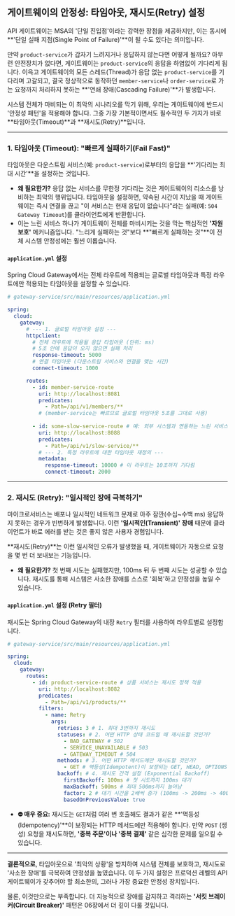 ## 게이트웨이의 안정성: 타임아웃, 재시도(Retry) 설정

API 게이트웨이는 MSA의 '단일 진입점'이라는 강력한 장점을 제공하지만, 이는 동시에 \*\*'단일 실패 지점(Single Point of Failure)'\*\*이 될 수도 있다는 의미입니다.

만약 `product-service`가 갑자기 느려지거나 응답하지 않는다면 어떻게 될까요? 아무런 안전장치가 없다면, 게이트웨이는 `product-service`의 응답을 하염없이 기다리게 됩니다. 이윽고 게이트웨이의 모든 스레드(Thread)가 응답 없는 `product-service`를 기다리며 고갈되고, 결국 정상적으로 동작하던 `member-service`나 `order-service`로 가는 요청까지 처리하지 못하는 \*\*'연쇄 장애(Cascading Failure)'\*\*가 발생합니다.

시스템 전체가 마비되는 이 최악의 시나리오를 막기 위해, 우리는 게이트웨이에 반드시 '안정성 패턴'을 적용해야 합니다. 그중 가장 기본적이면서도 필수적인 두 가지가 바로 \*\*타임아웃(Timeout)\*\*과 \*\*재시도(Retry)\*\*입니다.

-----

### 1\. 타임아웃 (Timeout): "빠르게 실패하기(Fail Fast)"

타임아웃은 다운스트림 서비스(예: `product-service`)로부터의 응답을 \*\*'기다리는 최대 시간'\*\*을 설정하는 것입니다.

  * **왜 필요한가?** 응답 없는 서비스를 무한정 기다리는 것은 게이트웨이의 리소스를 낭비하는 최악의 행위입니다. 타임아웃을 설정하면, 약속된 시간이 지났을 때 게이트웨이는 즉시 연결을 끊고 "이 서비스는 현재 응답이 없습니다"라는 실패(예: `504 Gateway Timeout`)를 클라이언트에게 반환합니다.
  * 이는 느린 서비스 하나가 게이트웨이 전체를 마비시키는 것을 막는 핵심적인 **'자원 보호'** 메커니즘입니다. "느리게 실패하는 것"보다 \*\*"빠르게 실패하는 것"\*\*이 전체 시스템 안정성에는 훨씬 이롭습니다.

#### `application.yml` 설정

Spring Cloud Gateway에서는 전체 라우트에 적용되는 글로벌 타임아웃과 특정 라우트에만 적용되는 타임아웃을 설정할 수 있습니다.

```yaml
# gateway-service/src/main/resources/application.yml

spring:
  cloud:
    gateway:
      # --- 1. 글로벌 타임아웃 설정 ---
      httpclient:
        # 전체 라우트에 적용될 응답 타임아웃 (단위: ms)
        # 5초 안에 응답이 오지 않으면 실패 처리
        response-timeout: 5000 
        # 연결 타임아웃 (다운스트림 서비스와 연결을 맺는 시간)
        connect-timeout: 1000

      routes:
        - id: member-service-route
          uri: http://localhost:8081
          predicates:
            - Path=/api/v1/members/**
          # (member-service는 빠르므로 글로벌 타임아웃 5초를 그대로 사용)
        
        - id: some-slow-service-route # 예: 외부 시스템과 연동하는 느린 서비스
          uri: http://localhost:8088
          predicates:
            - Path=/api/v1/slow-service/**
          # --- 2. 특정 라우트에 대한 타임아웃 재정의 ---
          metadata:
            response-timeout: 10000 # 이 라우트는 10초까지 기다림
            connect-timeout: 2000
```

-----

### 2\. 재시도 (Retry): "일시적인 장애 극복하기"

마이크로서비스는 배포나 일시적인 네트워크 문제로 아주 잠깐(수십\~수백 ms) 응답하지 못하는 경우가 빈번하게 발생합니다. 이런 **'일시적인(Transient)' 장애** 때문에 클라이언트가 바로 에러를 받는 것은 좋지 않은 사용자 경험입니다.

\*\*재시도(Retry)\*\*는 이런 일시적인 오류가 발생했을 때, 게이트웨이가 자동으로 요청을 몇 번 더 보내보는 기능입니다.

  * **왜 필요한가?** 첫 번째 시도는 실패했지만, 100ms 뒤 두 번째 시도는 성공할 수 있습니다. 재시도를 통해 시스템은 사소한 장애를 스스로 '회복'하고 안정성을 높일 수 있습니다.

#### `application.yml` 설정 (Retry 필터)

재시도는 Spring Cloud Gateway의 내장 `Retry` 필터를 사용하여 라우트별로 설정합니다.

```yaml
# gateway-service/src/main/resources/application.yml

spring:
  cloud:
    gateway:
      routes:
        - id: product-service-route # 상품 서비스는 재시도 정책 적용
          uri: http://localhost:8082
          predicates:
            - Path=/api/v1/products/**
          filters:
            - name: Retry
              args:
                retries: 3 # 1. 최대 3번까지 재시도
                statuses: # 2. 어떤 HTTP 상태 코드일 때 재시도할 것인가?
                  - BAD_GATEWAY # 502
                  - SERVICE_UNAVAILABLE # 503
                  - GATEWAY_TIMEOUT # 504
                methods: # 3. 어떤 HTTP 메서드에만 재시도할 것인가?
                  - GET # 멱등성(Idempotent)이 보장되는 GET, HEAD, OPTIONS 등에만 적용
                backoff: # 4. 재시도 간격 설정 (Exponential Backoff)
                  firstBackoff: 100ms # 첫 시도까지 100ms 대기
                  maxBackoff: 500ms # 최대 500ms까지 늘어남
                  factor: 2 # 대기 시간을 2배씩 증가 (100ms -> 200ms -> 400ms)
                  basedOnPreviousValue: true
```

  * **⛔️ 매우 중요:** 재시도는 `GET`처럼 여러 번 호출해도 결과가 같은 \*\*'멱등성(Idempotency)'\*\*이 보장되는 HTTP 메서드에만 적용해야 합니다. 만약 `POST` (생성) 요청을 재시도하면, **'중복 주문'이나 '중복 결제'** 같은 심각한 문제를 일으킬 수 있습니다.

-----

**결론적으로**, 타임아웃으로 '최악의 상황'을 방지하여 시스템 전체를 보호하고, 재시도로 '사소한 장애'를 극복하여 안정성을 높였습니다. 이 두 가지 설정은 프로덕션 레벨의 API 게이트웨이가 갖추어야 할 최소한의, 그러나 가장 중요한 안정성 장치입니다.

물론, 이것만으로는 부족합니다. 더 지능적으로 장애를 감지하고 격리하는 **'서킷 브레이커(Circuit Breaker)'** 패턴은 06장에서 더 깊이 다룰 것입니다.